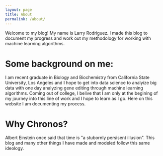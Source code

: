 ```yaml
---
layout: page
title: About
permalink: /about/
---
```



<!-- This is the base Jekyll theme. You can find out more info about customizing your Jekyll theme, as well as basic Jekyll usage documentation at [jekyllrb.com](https://jekyllrb.com/)

You can find the source code for Minima at GitHub:
[jekyll][jekyll-organization] /
[minima](https://github.com/jekyll/minima)

You can find the source code for Jekyll at GitHub:
[jekyll][jekyll-organization] /
[jekyll](https://github.com/jekyll/jekyll)


[jekyll-organization]: https://github.com/jekyll -->

Welcome to my blog! My name is Larry Rodriguez. I made this blog to document my progress and work out my methodology for working with machine learning algorithms. 

# Some background on me: 

I am recent graduate in Biology and Biochemistry from California State University, Los Angeles and I hope to get into data science to analyize big data with one day analyzing gene editing through machine learning algorithms. Coming out of college, I belive that I am only at the begining of my journey into this line of work and I hope to learn as I go. Here on this website I am documenting my process.


# Why Chronos?  

Albert Einstein once said that time is "a stubornly persisent illusion". This blog and many other things I have made and modeled follow this same ideology. 